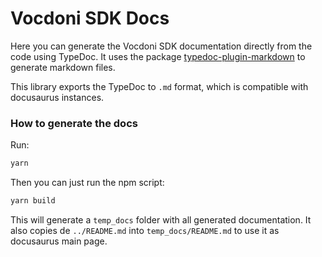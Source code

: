 # Vocdoni SDK Docs

Here you can generate the Vocdoni SDK documentation directly from the code using TypeDoc. It uses the package [typedoc-plugin-markdown](https://www.npmjs.com/package/typedoc-plugin-markdown) to generate markdown files.

This library exports the TypeDoc to `.md` format, which is compatible with docusaurus instances. 

### How to generate the docs

Run:

```bash
yarn
```

Then you can just run the npm script:

```bash
yarn build
```

This will generate a `temp_docs` folder with all generated documentation. It also copies de `../README.md` into 
`temp_docs/README.md` to use it as docusaurus main page.
